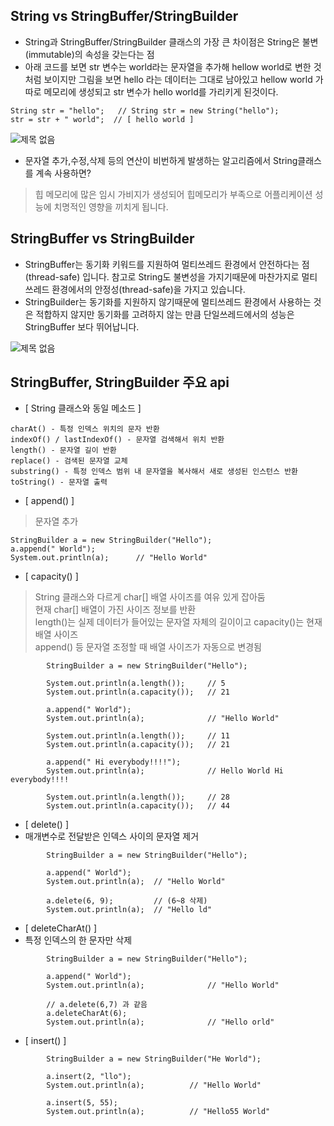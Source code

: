 ## String  vs  StringBuffer/StringBuilder
- String과 StringBuffer/StringBuilder 클래스의 가장 큰 차이점은 String은 불변(immutable)의 속성을 갖는다는 점
- 아래 코드를 보면 str 변수는 world라는 문자열을 추가해 hellow world로 변한 것 처럼 보이지만 그림을 보면 hello 라는 데이터는 그대로 남아있고 hellow world 가 따로 메모리에 생성되고 str 변수가 hello world를 가리키게 된것이다.
```
String str = "hello";   // String str = new String("hello");
str = str + " world";  // [ hello world ]
```


![제목 없음](https://user-images.githubusercontent.com/81284265/169628113-de0e34aa-95d3-4c47-b8ca-ece677318a5f.png)

- 문자열 추가,수정,삭제 등의 연산이 비번하게 발생하는 알고리즘에서 String클래스를 계속 사용하면?
> 힙 메모리에 많은 임시 가비지가 생성되어 힙메모리가 부족으로 어플리케이션 성능에 치명적인 영향을 끼치게 됩니다.

## StringBuffer  vs  StringBuilder
- StringBuffer는 동기화 키워드를 지원하여 멀티쓰레드 환경에서 안전하다는 점(thread-safe) 입니다.  참고로 String도 불변성을 가지기때문에 마찬가지로  멀티쓰레드 환경에서의 안정성(thread-safe)을 가지고 있습니다.
- StringBuilder는 동기화를 지원하지 않기때문에 멀티쓰레드 환경에서 사용하는 것은 적합하지 않지만 동기화를 고려하지 않는 만큼 단일쓰레드에서의 성능은 StringBuffer 보다 뛰어납니다.

![제목 없음](https://user-images.githubusercontent.com/81284265/169628519-9e71b597-0fd1-4e2b-a4f8-021efb2a2de4.png)

##  StringBuffer, StringBuilder 주요 api
- [ String 클래스와 동일 메소드 ]  
 ```
charAt() - 특정 인덱스 위치의 문자 반환
indexOf() / lastIndexOf() - 문자열 검색해서 위치 반환
length() - 문자열 길이 반환
replace() - 검색된 문자열 교체
substring() - 특정 인덱스 범위 내 문자열을 복사해서 새로 생성된 인스턴스 반환
toString() - 문자열 출력
```

- [ append() ]
> 문자열 추가
```
StringBuilder a = new StringBuilder("Hello");
a.append(" World");
System.out.println(a); 		// "Hello World"	
```

- [ capacity() ]
> String 클래스와 다르게 char[] 배열 사이즈를 여유 있게 잡아둠  
> 현재 char[] 배열이 가진 사이즈 정보를 반환  
> length()는 실제 데이터가 들어있는 문자열 자체의 길이이고 capacity()는 현재 배열 사이즈  
> append() 등 문자열 조정할 때 배열 사이즈가 자동으로 변경됨  
```
		StringBuilder a = new StringBuilder("Hello");
		
		System.out.println(a.length());		// 5
		System.out.println(a.capacity()); 	// 21
		
		a.append(" World");
		System.out.println(a);             	// "Hello World"
		
		System.out.println(a.length()); 	// 11
		System.out.println(a.capacity()); 	// 21
		
		a.append(" Hi everybody!!!!");
		System.out.println(a);             	// Hello World Hi everybody!!!!

		System.out.println(a.length()); 	// 28
		System.out.println(a.capacity()); 	// 44		
```

- [ delete() ]
- 매개변수로 전달받은 인덱스 사이의 문자열 제거
```
		StringBuilder a = new StringBuilder("Hello");

		a.append(" World");
		System.out.println(a);  // "Hello World"
		
		a.delete(6, 9);         // (6~8 삭제)
		System.out.println(a);  // "Hello ld" 
```  

- [ deleteCharAt() ]
- 특정 인덱스의 한 문자만 삭제
```
		StringBuilder a = new StringBuilder("Hello");

		a.append(" World");
		System.out.println(a); 				// "Hello World"
		
		// a.delete(6,7) 과 같음
		a.deleteCharAt(6);
		System.out.println(a);				// "Hello orld"
```  
- [ insert() ]
```
		StringBuilder a = new StringBuilder("He World");
		
		a.insert(2, "llo");
		System.out.println(a);			// "Hello World"
		
		a.insert(5, 55);
		System.out.println(a); 			// "Hello55 World"
```

